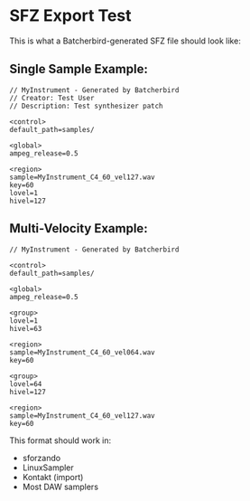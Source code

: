 # SFZ Export Test

This is what a Batcherbird-generated SFZ file should look like:

## Single Sample Example:
```sfz
// MyInstrument - Generated by Batcherbird
// Creator: Test User
// Description: Test synthesizer patch

<control>
default_path=samples/

<global>
ampeg_release=0.5

<region>
sample=MyInstrument_C4_60_vel127.wav
key=60
lovel=1
hivel=127
```

## Multi-Velocity Example:
```sfz
// MyInstrument - Generated by Batcherbird

<control>
default_path=samples/

<global>
ampeg_release=0.5

<group>
lovel=1
hivel=63

<region>
sample=MyInstrument_C4_60_vel064.wav
key=60

<group>
lovel=64
hivel=127

<region>
sample=MyInstrument_C4_60_vel127.wav
key=60
```

This format should work in:
- sforzando
- LinuxSampler  
- Kontakt (import)
- Most DAW samplers
